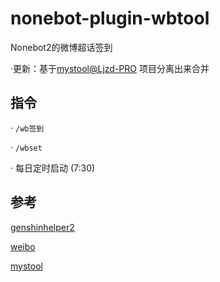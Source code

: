 # nonebot-plugin-wbtool
Nonebot2的微博超话签到

·更新：基于[mystool@Ljzd-PRO](https://github.com/Ljzd-PRO/nonebot-plugin-mystool) 项目分离出来合并
## 指令
· `/wb签到`

· `/wbset`

· 每日定时启动 (7:30)

## 参考
[genshinhelper2](https://github.com/y1ndan/genshinhelper2)

[weibo](https://github.com/arcturus-script/weibo)

[mystool](https://github.com/Ljzd-PRO/nonebot-plugin-mystool)
